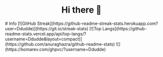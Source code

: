 <h1 align="center"> Hi there 👋 </h1>
<div>
  # Info
  [![GitHub Streak](https://github-readme-streak-stats.herokuapp.com?user=Ddudde)](https://git.io/streak-stats)
  [![Top Langs](https://github-readme-stats.vercel.app/api/top-langs/?username=Ddudde&layout=compact)](https://github.com/anuraghazra/github-readme-stats)
  ![](https://komarev.com/ghpvc/?username=Ddudde)
</div>

<!--
**Ddudde/Ddudde** is a ✨ _special_ ✨ repository because its `README.md` (this file) appears on your GitHub profile.

Here are some ideas to get you started:

- 🔭 I’m currently working on ...
- 🌱 I’m currently learning ...
- 👯 I’m looking to collaborate on ...
- 🤔 I’m looking for help with ...
- 💬 Ask me about ...
- 📫 How to reach me: ...
- 😄 Pronouns: ...
- ⚡ Fun fact: ...
-->
